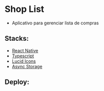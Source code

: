 # Shop List
- Aplicativo para gerenciar lista de compras

## Stacks:
- [React Native](https://docs.expo.dev/)
- [Typescript](https://www.typescriptlang.org/docs/)
- [Lucid Icons](https://lucide.dev/)
- [Async Storage](https://docs.expo.dev/versions/latest/sdk/async-storage/)

## Deploy:
